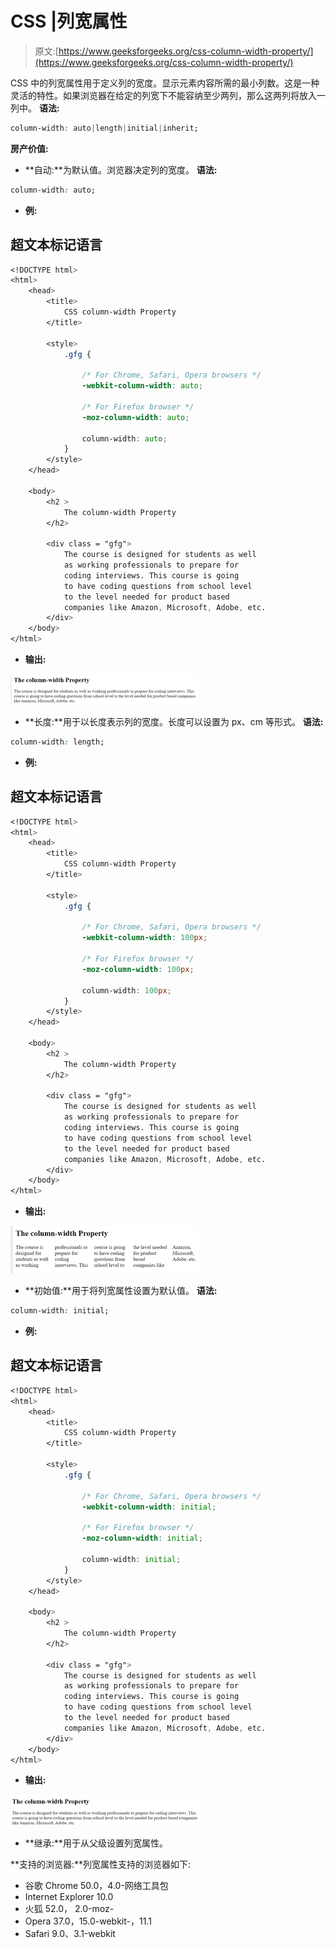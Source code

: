 # CSS |列宽属性

> 原文:[https://www.geeksforgeeks.org/css-column-width-property/](https://www.geeksforgeeks.org/css-column-width-property/)

CSS 中的列宽属性用于定义列的宽度。显示元素内容所需的最小列数。这是一种灵活的特性。如果浏览器在给定的列宽下不能容纳至少两列，那么这两列将放入一列中。
**语法:**

```css
column-width: auto|length|initial|inherit; 
```

**房产价值:**

*   **自动:**为默认值。浏览器决定列的宽度。
    **语法:**

```css
column-width: auto;
```

*   **例:**

## 超文本标记语言

```css
<!DOCTYPE html>
<html>
    <head>
        <title>
            CSS column-width Property
        </title>

        <style>
            .gfg {

                /* For Chrome, Safari, Opera browsers */
                -webkit-column-width: auto;

                /* For Firefox browser */
                -moz-column-width: auto;

                column-width: auto;
            }
        </style>
    </head>

    <body>
        <h2 >
            The column-width Property
        </h2>

        <div class = "gfg">
            The course is designed for students as well
            as working professionals to prepare for
            coding interviews. This course is going
            to have coding questions from school level
            to the level needed for product based
            companies like Amazon, Microsoft, Adobe, etc.
        </div>
    </body>
</html>                                   
```

*   **输出:**

![](img/88e109cba4d2e6654286959046933756.png)

*   **长度:**用于以长度表示列的宽度。长度可以设置为 px、cm 等形式。
    **语法:**

```css
column-width: length;
```

*   **例:**

## 超文本标记语言

```css
<!DOCTYPE html>
<html>
    <head>
        <title>
            CSS column-width Property
        </title>

        <style>
            .gfg {

                /* For Chrome, Safari, Opera browsers */
                -webkit-column-width: 100px;

                /* For Firefox browser */
                -moz-column-width: 100px;

                column-width: 100px;
            }
        </style>
    </head>

    <body>
        <h2 >
            The column-width Property
        </h2>

        <div class = "gfg">
            The course is designed for students as well
            as working professionals to prepare for
            coding interviews. This course is going
            to have coding questions from school level
            to the level needed for product based
            companies like Amazon, Microsoft, Adobe, etc.
        </div>
    </body>
</html>                                    
```

*   **输出:**

![](img/0e9688550140ca8191350e3297024d2c.png)

*   **初始值:**用于将列宽属性设置为默认值。
    **语法:**

```css
column-width: initial;
```

*   **例:**

## 超文本标记语言

```css
<!DOCTYPE html>
<html>
    <head>
        <title>
            CSS column-width Property
        </title>

        <style>
            .gfg {

                /* For Chrome, Safari, Opera browsers */
                -webkit-column-width: initial;

                /* For Firefox browser */
                -moz-column-width: initial;

                column-width: initial;
            }
        </style>
    </head>

    <body>
        <h2 >
            The column-width Property
        </h2>

        <div class = "gfg">
            The course is designed for students as well
            as working professionals to prepare for
            coding interviews. This course is going
            to have coding questions from school level
            to the level needed for product based
            companies like Amazon, Microsoft, Adobe, etc.
        </div>
    </body>
</html>                                 
```

*   **输出:**

![](img/7e0138499709106c0a64b60404dcc38a.png)

*   **继承:**用于从父级设置列宽属性。

**支持的浏览器:**列宽属性支持的浏览器如下:

*   谷歌 Chrome 50.0，4.0-网络工具包
*   Internet Explorer 10.0
*   火狐 52.0， 2.0-moz-
*   Opera 37.0，15.0-webkit-，11.1
*   Safari 9.0、3.1-webkit